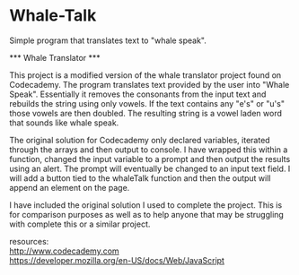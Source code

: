 # Whale-Talk
Simple program that translates text to "whale speak".

*** Whale Translator ***

This project is a modified version of the whale translator project found on Codecademy. The program translates text provided by the user into "Whale Speak". Essentially it removes the consonants from the input text and rebuilds the string using only vowels. If the text contains any "e's" or "u's" those vowels are then doubled. The resulting string is a vowel laden word that sounds like whale speak.

The original solution for Codecademy only declared variables, iterated through the arrays and then output to console. I have wrapped this within a function, changed the input variable to a prompt and then output the results using an alert. The prompt will eventually be changed to an input text field. I will add a button tied to the whaleTalk function and then the output will append an element on the page.

I have included the original solution I used to complete the project. This is for comparison purposes as well as to help anyone that may be struggling with complete this or a similar project.

resources:<br>
http://www.codecademy.com<br>
https://developer.mozilla.org/en-US/docs/Web/JavaScript
